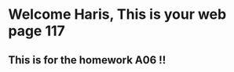 <html>
<head>
    <title> Second webPage</title>
</head>

<body>

<h1> Welcome Haris, This is your web page 117</h1>

<h2> This is for the homework A06 !! </h2>

</body>
</html>

